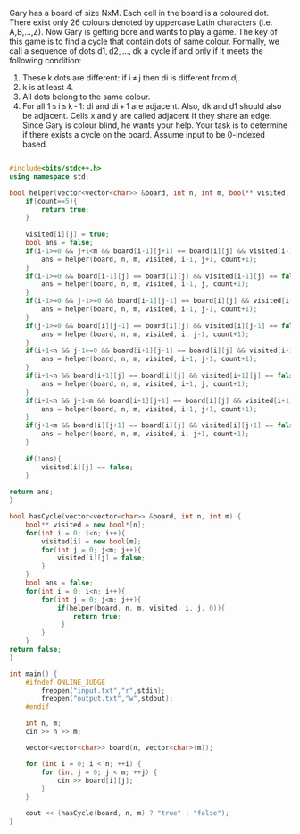 Gary has a board of size NxM. Each cell in the board is a coloured dot. There exist only 26 colours denoted by uppercase Latin characters (i.e. A,B,...,Z). Now Gary is getting bore and wants to play a game. The key of this game is to find a cycle that contain dots of same colour. Formally, we call a sequence of dots d1, d2, ..., dk a cycle if and only if it meets the following condition:
1. These k dots are different: if i ≠ j then di is different from dj.
2. k is at least 4.
3. All dots belong to the same colour.
4. For all 1 ≤ i ≤ k - 1: di and di + 1 are adjacent. Also, dk and d1 should also be adjacent. Cells x and y are called adjacent if they share an edge.
Since Gary is colour blind, he wants your help. Your task is to determine if there exists a cycle on the board.
Assume input to be 0-indexed based.

```cpp

#include<bits/stdc++.h>
using namespace std;

bool helper(vector<vector<char>> &board, int n, int m, bool** visited, int i, int j, int count){
    if(count==5){
        return true;
    }
    
    visited[i][j] = true;
    bool ans = false;
    if(i-1>=0 && j+1<m && board[i-1][j+1] == board[i][j] && visited[i-1][j+1] == false && !ans){
        ans = helper(board, n, m, visited, i-1, j+1, count+1); 
    }
    if(i-1>=0 && board[i-1][j] == board[i][j] && visited[i-1][j] == false && !ans){
        ans = helper(board, n, m, visited, i-1, j, count+1);  
    }
    if(i-1>=0 && j-1>=0 && board[i-1][j-1] == board[i][j] && visited[i-1][j-1] == false && !ans){
        ans = helper(board, n, m, visited, i-1, j-1, count+1);  
    }
    if(j-1>=0 && board[i][j-1] == board[i][j] && visited[i][j-1] == false && !ans){
        ans = helper(board, n, m, visited, i, j-1, count+1);   
    }
    if(i+1<n && j-1>=0 && board[i+1][j-1] == board[i][j] && visited[i+1][j-1] == false && !ans){
        ans = helper(board, n, m, visited, i+1, j-1, count+1);
    }
    if(i+1<n && board[i+1][j] == board[i][j] && visited[i+1][j] == false && !ans){
        ans = helper(board, n, m, visited, i+1, j, count+1);
    }
    if(i+1<n && j+1<m && board[i+1][j+1] == board[i][j] && visited[i+1][j+1] == false && !ans){
        ans = helper(board, n, m, visited, i+1, j+1, count+1);
    }
    if(j+1<m && board[i][j+1] == board[i][j] && visited[i][j+1] == false && !ans){
        ans = helper(board, n, m, visited, i, j+1, count+1);
    }
    
    if(!ans){
        visited[i][j] == false;
    }
    
return ans;
}

bool hasCycle(vector<vector<char>> &board, int n, int m) {
    bool** visited = new bool*[n];
    for(int i = 0; i<n; i++){
        visited[i] = new bool[m];
        for(int j = 0; j<m; j++){
            visited[i][j] = false;
        }
    }
    bool ans = false;
    for(int i = 0; i<n; i++){
        for(int j = 0; j<m; j++){
            if(helper(board, n, m, visited, i, j, 0)){
                return true;
             }
        }
    }
return false;
}

int main() {
    #ifndef ONLINE_JUDGE
        freopen("input.txt","r",stdin);
        freopen("output.txt","w",stdout);
    #endif

    int n, m;
    cin >> n >> m;

    vector<vector<char>> board(n, vector<char>(m));

    for (int i = 0; i < n; ++i) {
        for (int j = 0; j < m; ++j) {
            cin >> board[i][j];
        }
    }

    cout << (hasCycle(board, n, m) ? "true" : "false");
}

```
